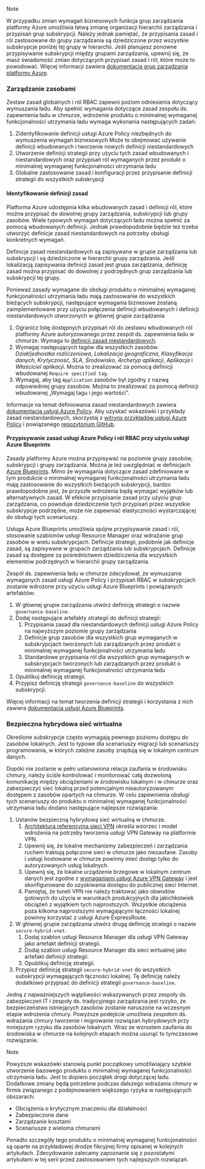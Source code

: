 <!-- TEMPLATE FILE - DO NOT ADD METADATA -->
<!-- markdownlint-disable MD002 MD041 -->
> [!NOTE]
>W przypadku zmian wymagań biznesowych funkcja grup zarządzania platformy Azure umożliwia łatwą zmianę organizacji hierarchii zarządzania i przypisań grup subskrypcji. Należy jednak pamiętać, że przypisania zasad i ról zastosowane do grupy zarządzania są dziedziczone przez wszystkie subskrypcje poniżej tej grupy w hierarchii. Jeśli planujesz ponowne przypisywanie subskrypcji między grupami zarządzania, upewnij się, że masz świadomość zmian dotyczących przypisań zasad i ról, które może to powodować. Więcej informacji zawiera [dokumentacja grup zarządzania platformy Azure](https://docs.microsoft.com/azure/governance/management-groups).

### <a name="governance-of-resources"></a>Zarządzanie zasobami

Zestaw zasad globalnych i ról RBAC zapewni poziom odniesienia dotyczący wymuszania ładu. Aby spełnić wymagania dotyczące zasad zespołu ds. zapewnienia ładu w chmurze, wdrożenie produktu o minimalnej wymaganej funkcjonalności utrzymania ładu wymaga wykonania następujących zadań:

1. Zidentyfikowanie definicji usługi Azure Policy niezbędnych do wymuszenia wymagań biznesowych Może to obejmować używanie definicji wbudowanych i tworzenie nowych definicji niestandardowych
2. Utworzenie definicji strategii przy użyciu tych zasad wbudowanych i niestandardowych oraz przypisań ról wymaganych przez produkt o minimalnej wymaganej funkcjonalności utrzymania ładu
3. Globalne zastosowanie zasad i konfiguracji przez przypisanie definicji strategii do wszystkich subskrypcji

#### <a name="identify-policy-definitions"></a>Identyfikowanie definicji zasad

Platforma Azure udostępnia kilka wbudowanych zasad i definicji ról, które można przypisać do dowolnej grupy zarządzania, subskrypcji lub grupy zasobów. Wiele typowych wymagań dotyczących ładu można spełnić za pomocą wbudowanych definicji. Jednak prawdopodobnie będzie też trzeba utworzyć definicje zasad niestandardowych na potrzeby obsługi konkretnych wymagań.

Definicje zasad niestandardowych są zapisywane w grupie zarządzania lub subskrypcji i są dziedziczone w hierarchii grupy zarządzania. Jeśli lokalizacją zapisywania definicji zasad jest grupa zarządzania, definicję zasad można przypisać do dowolnej z podrzędnych grup zarządzania lub subskrypcji tej grupy.

Ponieważ zasady wymagane do obsługi produktu o minimalnej wymaganej funkcjonalności utrzymania ładu mają zastosowanie do wszystkich bieżących subskrypcji, następujące wymagania biznesowe zostaną zaimplementowane przy użyciu połączenia definicji wbudowanych i definicji niestandardowych utworzonych w głównej grupie zarządzania:

1. Ogranicz listę dostępnych przypisań ról do zestawu wbudowanych ról platformy Azure autoryzowanego przez zespół ds. zapewnienia ładu w chmurze. Wymaga to [definicji zasad niestandardowych](https://github.com/Azure/azure-policy/tree/master/samples/Authorization/allowed-role-definitions).
2. Wymagaj następujących tagów dla wszystkich zasobów: *Dział/jednostka rozliczeniowa*, *Lokalizacja geograficzna*, *Klasyfikacja danych*, *Krytyczność*, *SLA*, *Środowisko*, *Archetyp aplikacji*, *Aplikacja* i *Właściciel aplikacji*. Można to zrealizować za pomocą definicji wbudowanej `Require specified tag`.
3. Wymagaj, aby tag `Application` zasobów był zgodny z nazwą odpowiedniej grupy zasobów. Można to zrealizować za pomocą definicji wbudowanej „Wymagaj tagu i jego wartości”.

Informacje na temat definiowania zasad niestandardowych zawiera [dokumentacja usługi Azure Policy](https://docs.microsoft.com/azure/governance/policy/tutorials/create-custom-policy-definition). Aby uzyskać wskazówki i przykłady zasad niestandardowych, skorzystaj z [witryny przykładów usługi Azure Policy](https://docs.microsoft.com/azure/governance/policy/samples) i powiązanego [repozytorium GitHub](https://github.com/Azure/azure-policy).

#### <a name="assign-azure-policy-and-rbac-roles-using-azure-blueprints"></a>Przypisywanie zasad usługi Azure Policy i ról RBAC przy użyciu usługi Azure Blueprints

Zasady platformy Azure można przypisywać na poziomie grupy zasobów, subskrypcji i grupy zarządzania. Można je też uwzględniać w definicjach [Azure Blueprints](https://docs.microsoft.com/azure/governance/blueprints/overview). Mimo że wymagania dotyczące zasad zdefiniowane w tym produkcie o minimalnej wymaganej funkcjonalności utrzymania ładu mają zastosowanie do wszystkich bieżących subskrypcji, bardzo prawdopodobne jest, że przyszłe wdrożenia będą wymagać wyjątków lub alternatywnych zasad. W efekcie przypisanie zasad przy użyciu grup zarządzania, co powoduje dziedziczenie tych przypisań przez wszystkie subskrypcje podrzędne, może nie zapewniać elastyczności wystarczającej do obsługi tych scenariuszy.

Usługa Azure Blueprints umożliwia spójne przypisywanie zasad i ról, stosowanie szablonów usługi Resource Manager oraz wdrażanie grup zasobów w wielu subskrypcjach. Definicje strategii, podobnie jak definicje zasad, są zapisywane w grupach zarządzania lub subskrypcjach. Definicje zasad są dostępne za pośrednictwem dziedziczenia dla wszystkich elementów podrzędnych w hierarchii grupy zarządzania.

Zespół ds. zapewnienia ładu w chmurze zdecydował, że wymuszanie wymaganych zasad usługi Azure Policy i przypisań RBAC w subskrypcjach zostanie wdrożone przy użyciu usługi Azure Blueprints i powiązanych artefaktów:

1. W głównej grupie zarządzania utwórz definicję strategii o nazwie `governance-baseline`.
2. Dodaj następujące artefakty strategii do definicji strategii:
    1. Przypisania zasad dla niestandardowych definicji usługi Azure Policy na najwyższym poziomie grupy zarządzania
    2. Definicje grup zasobów dla wszystkich grup wymaganych w subskrypcjach tworzonych lub zarządzanych przez produkt o minimalnej wymaganej funkcjonalności utrzymania ładu
    3. Standardowe przypisania ról dla wszystkich grup wymaganych w subskrypcjach tworzonych lub zarządzanych przez produkt o minimalnej wymaganej funkcjonalności utrzymania ładu
3. Opublikuj definicję strategii.
4. Przypisz definicję strategii `governance-baseline` do wszystkich subskrypcji.

Więcej informacji na temat tworzenia definicji strategii i korzystania z nich zawiera [dokumentacja usługi Azure Blueprints](https://docs.microsoft.com/azure/governance/blueprints/overview).

### <a name="secure-hybrid-vnet"></a>Bezpieczna hybrydowa sieć wirtualna

Określone subskrypcje często wymagają pewnego poziomu dostępu do zasobów lokalnych. Jest to typowe dla scenariuszy migracji lub scenariuszy programowania, w których zależne zasoby znajdują się w lokalnym centrum danych.

Dopóki nie zostanie w pełni ustanowiona relacja zaufania w środowisku chmury, należy ściśle kontrolować i monitorować całą dozwoloną komunikację między obciążeniami w środowisku lokalnym i w chmurze oraz zabezpieczyć sieć lokalną przed potencjalnym nieautoryzowanym dostępem z zasobów opartych na chmurze. W celu zapewnienia obsługi tych scenariuszy do produktu o minimalnej wymaganej funkcjonalności utrzymania ładu dodano następujące najlepsze rozwiązania:

1. Ustanów bezpieczną hybrydową sieć wirtualną w chmurze.
    1. [Architektura referencyjna sieci VPN](https://docs.microsoft.com/azure/architecture/reference-architectures/hybrid-networking/vpn) określa wzorzec i model wdrożenia na potrzeby tworzenia usługi VPN Gateway na platformie VPN.
    2. Upewnij się, że lokalne mechanizmy zabezpieczeń i zarządzania ruchem traktują połączone sieci w chmurze jako niezaufane. Zasoby i usługi hostowane w chmurze powinny mieć dostęp tylko do autoryzowanych usług lokalnych.
    3. Upewnij się, że lokalne urządzenie brzegowe w lokalnym centrum danych jest zgodne z [wymaganiami usługi Azure VPN Gateway](https://docs.microsoft.com/azure/vpn-gateway/vpn-gateway-about-vpn-devices) i jest skonfigurowane do uzyskiwania dostępu do publicznej sieci Internet.
    4. Pamiętaj, że tuneli VPN nie należy traktować jako obwodów gotowych do użycia w warunkach produkcyjnych dla jakichkolwiek obciążeń z wyjątkiem tych najprostszych. Wszystkie obciążenia poza kilkoma najprostszymi wymagającymi łączności lokalnej powinny korzystać z usługi Azure ExpressRoute.
1. W głównej grupie zarządzania utwórz drugą definicję strategii o nazwie `secure-hybrid-vnet`.
    1. Dodaj szablon usługi Resource Manager dla usługi VPN Gateway jako artefakt definicji strategii.
    2. Dodaj szablon usługi Resource Manager dla sieci wirtualnej jako artefakt definicji strategii.
    3. Opublikuj definicję strategii.
1. Przypisz definicję strategii `secure-hybrid-vnet` do wszystkich subskrypcji wymagających łączności lokalnej. Tę definicję należy dodatkowo przypisać do definicji strategii `governance-baseline`.

Jedną z najważniejszych wątpliwości wskazywanych przez zespoły ds. zabezpieczeń IT i zespoły ds. tradycyjnego zarządzania jest ryzyko, że bezpieczeństwo istniejących zasobów zostanie naruszone na wczesnym etapie wdrożenia chmury. Powyższe podejście umożliwia zespołom ds. wdrażania chmury tworzenie i migrowanie rozwiązań hybrydowych przy mniejszym ryzyku dla zasobów lokalnych. Wraz ze wzrostem zaufania do środowiska w chmurze na kolejnych etapach można usunąć to tymczasowe rozwiązanie.

> [!NOTE]
> Powyższe wskazówki stanowią punkt początkowy umożliwiający szybkie utworzenie bazowego produktu o minimalnej wymaganej funkcjonalności utrzymania ładu. Jest to dopiero początek drogi dotyczącej ładu. Dodatkowe zmiany będą potrzebne podczas dalszego wdrażania chmury w firmie związanego z podejmowaniem większego ryzyka w następujących obszarach:
>
> - Obciążenia o krytycznym znaczeniu dla działalności
> - Zabezpieczone dane
> - Zarządzanie kosztami
> - Scenariusze z wieloma chmurami
>
> Ponadto szczegóły tego produktu o minimalnej wymaganej funkcjonalności są oparte na przykładowej drodze fikcyjnej firmy opisanej w kolejnych artykułach. Zdecydowanie zalecamy zapoznanie się z pozostałymi artykułami w tej serii przed zastosowaniem tych najlepszych rozwiązań.
